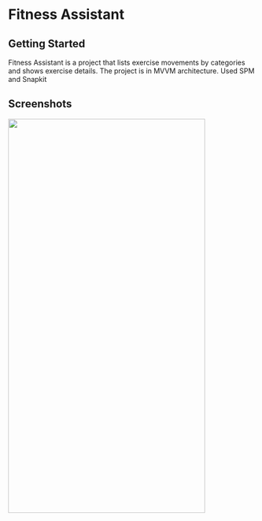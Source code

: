 # Fitness Assistant

## Getting Started
Fitness Assistant is a project that lists exercise movements by categories and shows exercise details. The project is in MVVM architecture. Used SPM and Snapkit

## Screenshots
<img src="![Simulator Screenshot - iPhone 16 Pro - 2024-09-29 at 17 10 48](https://github.com/user-attachments/assets/b82c79f7-6b91-47bd-b65b-9fb703218920)" width="400" height="800" />
